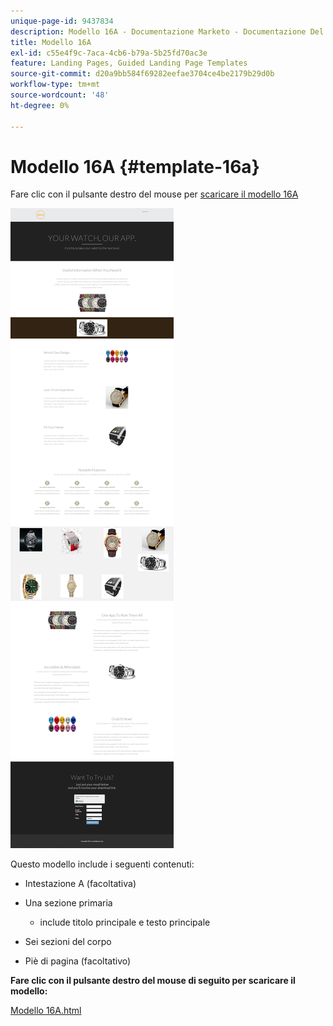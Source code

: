 ```yaml
---
unique-page-id: 9437834
description: Modello 16A - Documentazione Marketo - Documentazione Del Prodotto
title: Modello 16A
exl-id: c55e4f9c-7aca-4cb6-b79a-5b25fd70ac3e
feature: Landing Pages, Guided Landing Page Templates
source-git-commit: d20a9bb584f69282eefae3704ce4be2179b29d0b
workflow-type: tm+mt
source-wordcount: '48'
ht-degree: 0%

---
```


# Modello 16A {#template-16a}

Fare clic con il pulsante destro del mouse per [scaricare il modello 16A](https://experienceleague.adobe.com/landing/marketo/lp-templates/template-16a.html?lang=it)

![](assets/image2015-8-14-10-3a19-3a21.png)

Questo modello include i seguenti contenuti:

* Intestazione A (facoltativa)
* Una sezione primaria

   * include titolo principale e testo principale

* Sei sezioni del corpo
* Piè di pagina (facoltativo)

**Fare clic con il pulsante destro del mouse di seguito per scaricare il modello:**

[Modello 16A.html](https://experienceleague.adobe.com/landing/marketo/lp-templates/template-16a.html?lang=it)
